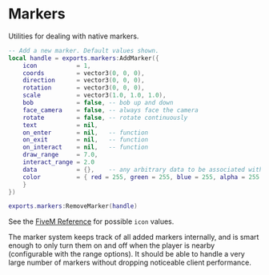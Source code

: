 # Markers

Utilities for dealing with native markers.

```lua
-- Add a new marker. Default values shown.
local handle = exports.markers:AddMarker({
    icon           = 1,
    coords         = vector3(0, 0, 0),
    direction      = vector3(0, 0, 0),
    rotation       = vector3(0, 0, 0),
    scale          = vector3(1.0, 1.0, 1.0),
    bob            = false, -- bob up and down
    face_camera    = false, -- always face the camera
    rotate         = false, -- rotate continuously
    text           = nil,
    on_enter       = nil,   -- function
    on_exit        = nil,   -- function
    on_interact    = nil,   -- function
    draw_range     = 7.0,
    interact_range = 2.0
    data           = {},    -- any arbitrary data to be associated with the marker
    color          = { red = 255, green = 255, blue = 255, alpha = 255 },
    }
})

exports.markers:RemoveMarker(handle)
```
See the [FiveM Reference](https://docs.fivem.net/docs/game-references/markers/) for possible `icon` values.

The marker system keeps track of all added markers internally, and is smart enough to only turn them on and off when the player is nearby (configurable with the range options). It should be able to handle a very large number of markers without dropping noticeable client performance.